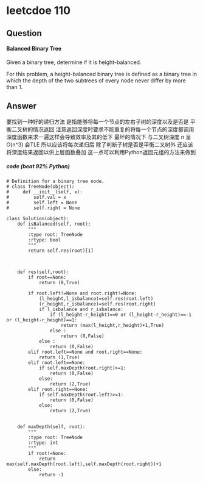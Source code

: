 # leetcdoe 110
## Question 
#### Balanced Binary Tree
Given a binary tree, determine if it is height-balanced.

For this problem, a height-balanced binary tree is defined as a binary tree in which the depth of the two subtrees of every node never differ by more than 1.

## Answer
要找到一种好的递归方法 是指能够将每一个节点的左右子树的深度以及是否是 平衡二叉树的情况返回 注意返回深度时要求不能重复的将每一个节点的深度都调用 深度函数来求一遍这样会导致效率及其的低下 最坏的情况下 与二叉树深度 n 呈 O(n^3)
会TLE 所以应该将每次递归后 除了判断子树是否是平衡二叉树外 还应该将深度结果返回以供上层函数叠加 这一点可以利用Python返回元组的方法来做到

##### code (beat 92% Python) 
```
# Definition for a binary tree node.
# class TreeNode(object):
#     def __init__(self, x):
#         self.val = x
#         self.left = None
#         self.right = None

class Solution(object):
    def isBalanced(self, root):
        """
        :type root: TreeNode
        :rtype: bool
        """
        return self.res(root)[1]
        
        
        
    def res(self,root):
        if root==None:
            return (0,True)
    
        if root.left!=None and root.right!=None:
            (l_height,l_isbalance)=self.res(root.left)
            (r_height,r_isbalance)=self.res(root.right)
            if l_isbalance and r_isbalance:
                if (l_height-r_height)==0 or (l_height-r_height)==-1 or (l_height-r_height)==1:
                    return (max(l_height,r_height)+1,True)
                else :
                    return (0,False)
            else :
                return (0,False)
        elif root.left==None and root.right==None:
            return (1,True)
        elif root.left==None:
            if self.maxDepth(root.right)>=1:
                return (0,False)
            else:
                return (2,True)
        elif root.right==None:
            if self.maxDepth(root.left)>=1:
                return (0,False)
            else:
                return (2,True)
                        
    
    def maxDepth(self, root):
        """
        :type root: TreeNode
        :rtype: int
        """
        if root!=None:
            return max(self.maxDepth(root.left),self.maxDepth(root.right))+1
        else:
            return -1
```

